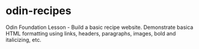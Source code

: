 # odin-recipes
Odin Foundation Lesson - Build a basic recipe website.
Demonstrate basica HTML formatting using links, headers, paragraphs, images, bold and italicizing, etc.
